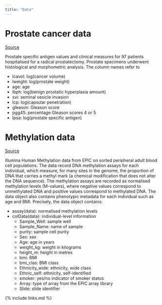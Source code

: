 ```yaml
---
title: "Data"
---
```


# Prostate cancer data 
[Source](https://search.r-project.org/CRAN/refmans/bayesQR/html/Prostate.html)

Prostate specific antigen values and clinical measures for 97 patients hospitalised for a radical prostatectomy. Prostate specimens underwent histological and morphometric analysis. The column names refer to 

- lcavol: log(cancer volume)
- lweight: log(prostate weight)
- age: age
- lbph: log(benign prostatic hyperplasia amount)
- svi: seminal vesicle invasion
- lcp: log(capsular penetration)
- gleason: Gleason score
- pgg45: percentage Gleason scores 4 or 5
- lpsa: log(prostate specific antigen)

# Methylation data

[Source](https://bioconductor.org/packages/release/data/experiment/html/FlowSorted.Blood.EPIC.html)

Illumina Human Methylation data from EPIC on sorted peripheral adult blood cell populations. The data record DNA methylation assays for each individual, which measure, for many sites in the genome, the proportion of DNA that carries a methyl mark (a chemical modification that does not alter the DNA sequence). The methylation assays are recorded as normalised methylation levels (M-values), where negative values correspond to unmethylated DNA and positive values correspond to methylated DNA. The data object also contains phenotypic metadata for each individual such as age and BMI. Precisely, the data object contains: 

- assay(data): normalised methylation levels 
- colData(data): individual-level information
    - Sample_Well: sample well
    - Sample_Name: name of sample
    - purity: sample cell purity 
    - Sex: sex 
    - Age: age in years
    - weight_kg: weight in kilograms
    - height_m: height in metres
    - bmi: BMI
    - bmi_clas: BMI class
    - Ethnicity_wide: ethnicity, wide class
    - Ethnic_self: ethnicity, self-identified
    - smoker: yes/no indicator of smoker status
    - Array: type of array from the EPIC array library
    - Slide: slide identifier 

{% include links.md %}


